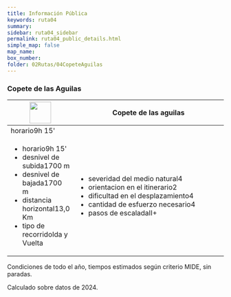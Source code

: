 ```yaml
---
title: Información Pública
keywords: ruta04
summary: 
sidebar: ruta04_sidebar
permalink: ruta04_public_details.html
simple_map: false
map_name: 
box_number: 
folder: 02Rutas/04CopeteAguilas
---
```


<div class="mideTable col-md-8 col-md-offset-2 complete">
	<div class="row mideTitle"><h3>Copete de las Aguilas</h3></div>
	<div class="row">
		<table>
			<colgroup>
				<col width="30%" />
				<col width="70%" />
			</colgroup>
			<thead>
				<tr class="header">
					<th style="background-image:url('/images/MIDE/MIDE.svg')"><img src="{{site.baseurl}}/images/MIDE/MIDE.svg" width="50px"></th>
					<th>Copete de las aguilas</th>
				</tr>
			</thead>
			<tbody>
				<tr>
					<td markdown="span" style="background-image: url('/images/MIDE/horario.svg')"><span style="text-align:left">horario</span><span style="text-align:right">9h 15'</span></td>
					<td markdown="span"></td>
				</tr>
				<tr>
				<td markdown="span">
					<ul class="col-md-6 mideDataLeft">
						<li class="time"><span class="description">horario</span><span class="value">9h 15'</span></li>
						<li class="positive"><span class="description">desnivel de subida</span><span class="value">1700 m</span></li>
						<li class="negative"><span class="description">desnivel de bajada</span><span class="value">1700 m</span></li>
						<li class="distance"><span class="description">distancia horizontal</span><span class="value">13,0 Km</span></li>
						<li class="type"><span class="description">tipo de recorrido</span><span class="value">Ida y Vuelta</span></li>
					</ul>
				</td>
				<td markdown="span"> 
					<ul class="col-md-6 mideDataRight">
						<li class="harshness"><span class="description">severidad del medio natural</span><span class="value">4</span></li>
						<li class="orientation"><span class="description">orientacion en el itinerario</span><span class="value">2</span></li>
						<li class="difficulty"><span class="description">dificultad en el desplazamiento</span><span class="value">4</span></li>
						<li class="effort"><span class="description">cantidad de esfuerzo necesario</span><span class="value">4</span></li>
						<li class="climb"><span class="description">pasos de escalada</span><span class="value">II+</span></li>
					</ul>
				</td>
			</tr>
			</tbody>
		</table>
	</div>
	<div class="row mideFooter">
		<p>Condiciones de todo el año, tiempos estimados según criterio MIDE, sin paradas.</p><p>Calculado sobre datos de 2024.</p>
	</div>
</div>
